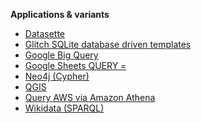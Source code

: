 **Applications & variants**

- [Datasette](https://datasette.io/)
- [Glitch SQLite database driven templates](https://glitch.com/@glitch/database-starters)
- [Google Big Query](https://cloud.google.com/bigquery)
- [Google Sheets QUERY =](https://support.google.com/docs/answer/3093343?hl=en-GB)
- [Neo4j (Cypher)](https://neo4j.com/sandbox/)
- [QGIS](https://www.qgis.org/en/site/)
- [Query AWS via Amazon Athena](https://docs.aws.amazon.com/athena/latest/ug/querying-athena-tables.html)
- [Wikidata (SPARQL)](https://query.wikidata.org/)

<!-- - [Franchise](https://franchise.cloud/app/) -->
<!-- - [Carto](https://carto.com) -->
